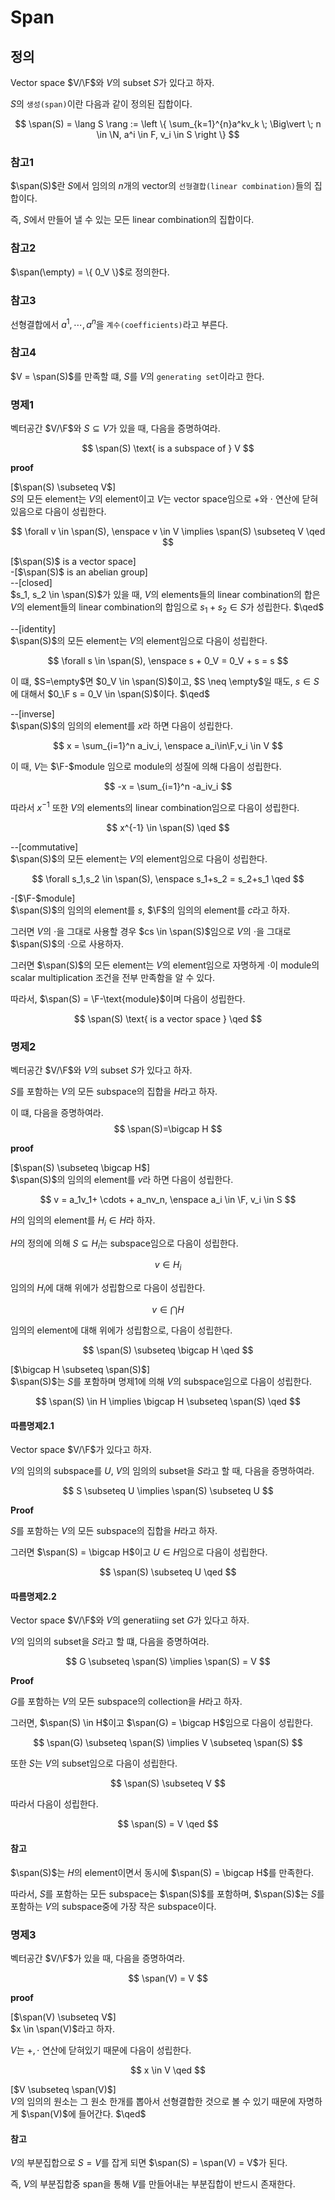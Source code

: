 # Span
## 정의
Vector space $V/\F$와 $V$의 subset $S$가 있다고 하자.

 $S$의 `생성(span)`이란 다음과 같이 정의된 집합이다.

$$ \span(S) = \lang S \rang  := \left \{ \sum_{k=1}^{n}a^kv_k \; \Big\vert \; n \in \N, a^i \in F, v_i \in S \right \} $$

### 참고1
$\span(S)$란 $S$에서 임의의 $n$개의 vector의 `선형결합(linear combination)`들의 집합이다.

즉, $S$에서 만들어 낼 수 있는 모든 linear combination의 집합이다.

### 참고2
$\span(\empty) = \{ 0_V \}$로 정의한다.

### 참고3
선형결합에서 $a^1,\cdots,a^n$을 `계수(coefficients)`라고 부른다.

### 참고4
$V = \span(S)$를 만족할 떄, $S$를 $V$의 `generating set`이라고 한다.

### 명제1
벡터공간 $V/\F$와 $S \subseteq V$가 있을 때, 다음을 증명하여라.

$$ \span(S) \text{ is a subspace of } V $$

**proof**  

[$\span(S) \subseteq V$]  
$S$의 모든 element는 $V$의 element이고 $V$는 vector space임으로 $+$와 $\cdot$ 연산에 닫혀 있음으로 다음이 성립한다.

$$ \forall v \in \span(S), \enspace v \in V \implies \span(S) \subseteq V \qed $$

[$\span(S)$ is a vector space]  
-[$\span(S)$ is an abelian group]  
--[closed]  
$s_1, s_2 \in \span(S)$가 있을 때, $V$의 elements들의 linear combination의 합은 $V$의 element들의 linear combination의 합임으로 $s_1 + s_2 \in S$가 성립한다. $\qed$

--[identity]  
$\span(S)$의 모든 element는 $V$의 element임으로 다음이 성립한다.

$$ \forall s \in \span(S), \enspace s + 0_V = 0_V + s = s $$

이 떄, $S=\empty$면 $0_V \in \span(S)$이고, $S \neq \empty$일 때도, $s \in S$에 대해서 $0_\F s = 0_V \in \span(S)$이다. $\qed$

--[inverse]  
$\span(S)$의 임의의 element를 $x$라 하면 다음이 성립한다.

$$ x = \sum_{i=1}^n a_iv_i, \enspace a_i\in\F,v_i \in V $$

이 때, $V$는 $\F-$module 임으로 module의 성질에 의해 다음이 성립한다.

$$ -x = \sum_{i=1}^n -a_iv_i $$

따라서 $x^{-1}$ 또한 $V$의 elements의 linear combination임으로 다음이 성립한다.

$$ x^{-1} \in \span(S) \qed $$

--[commutative]  
$\span(S)$의 모든 element는 $V$의 element임으로 다음이 성립한다.

$$ \forall s_1,s_2 \in \span(S), \enspace s_1+s_2 = s_2+s_1 \qed $$

-[$\F-$module]    
$\span(S)$의 임의의 element를 $s$, $\F$의 임의의 element를 $c$라고 하자.

그러면 $V$의 $\cdot$을 그대로 사용할 경우 $cs \in \span(S)$임으로 $V$의 $\cdot$을 그대로 $\span(S)$의 $\cdot$으로 사용하자.

그러면 $\span(S)$의 모든 element는 $V$의 element임으로 자명하게 $\cdot$이 module의 scalar multiplication 조건을 전부 만족함을 알 수 있다.

따라서, $\span(S) = \F-\text{module}$이며  다음이 성립한다.

$$ \span(S) \text{ is a vector space } \qed $$

### 명제2
벡터공간 $V/\F$와 $V$의 subset $S$가 있다고 하자.

$S$를 포함하는 $V$의 모든 subspace의 집합을 $H$라고 하자.

이 떄, 다음을 증명하여라.
$$ \span(S)=\bigcap H $$

**proof**

[$\span(S) \subseteq \bigcap H$]  
$\span(S)$의 임의의 element를 $v$라 하면 다음이 성립한다.

$$ v = a_1v_1+ \cdots + a_nv_n, \enspace a_i \in \F, v_i \in S $$

$H$의 임의의 element를 $H_i \in H$라 하자.

$H$의 정의에 의해 $S \subseteq H_i$는 subspace임으로 다음이 성립한다.

$$ v \in H_i $$

임의의 $H_i$에 대해 위에가 성립함으로 다음이 성립한다.

$$ v \in \bigcap H $$

임의의 element에 대해 위에가 성립함으로, 다음이 성립한다.

$$ \span(S) \subseteq \bigcap H \qed $$

[$\bigcap H \subseteq \span(S)$]  
$\span(S)$는 $S$를 포함하며 명제1에 의해 $V$의 subspace임으로 다음이 성립한다.

$$ \span(S) \in H \implies \bigcap H \subseteq \span(S) \qed $$

#### 따름명제2.1
Vector space $V/\F$가 있다고 하자.

$V$의 임의의 subspace를 $U$, $V$의 임의의 subset을 $S$라고 할 때, 다음을 증명하여라.

$$ S \subseteq U \implies \span(S) \subseteq U $$

**Proof**

$S$를 포함하는 $V$의 모든 subspace의 집합을 $H$라고 하자.

그러면 $\span(S) = \bigcap H$이고 $U \in H$임으로 다음이 성립한다.

$$ \span(S) \subseteq U \qed $$

#### 따름명제2.2
Vector space $V/\F$와 $V$의 generatiing set $G$가 있다고 하자.

$V$의 임의의 subset을 $S$라고 할 떄, 다음을 증명하여라.

$$ G \subseteq \span(S) \implies \span(S) = V $$

**Proof**

$G$를 포함하는 $V$의 모든 subspace의 collection을 $H$라고 하자.

그러면, $\span(S) \in H$이고 $\span(G) = \bigcap H$임으로 다음이 성립한다.

$$ \span(G) \subseteq \span(S) \implies V \subseteq \span(S) $$

또한 $S$는 $V$의 subset임으로 다음이 성립한다.

$$ \span(S) \subseteq V $$

따라서 다음이 성립한다.

$$ \span(S) = V \qed $$

#### 참고
$\span(S)$는 $H$의 element이면서 동시에 $\span(S) = \bigcap H$를 만족한다.

따라서, $S$를 포함하는 모든 subspace는 $\span(S)$를 포함하며, $\span(S)$는 $S$를 포함하는 $V$의 subspace중에 가장 작은 subspace이다.



### 명제3
벡터공간 $V/\F$가 있을 때, 다음을 증명하여라.

$$ \span(V) = V $$

**proof**

[$\span(V) \subseteq V$]  
$x \in \span(V)$라고 하자.

$V$는 $+, \cdot$ 연산에 닫혀있기 때문에 다음이 성립한다.

$$ x \in V \qed $$

[$V \subseteq \span(V)$]  
$V$의 임의의 원소는 그 원소 한개를 뽑아서 선형결합한 것으로 볼 수 있기 때문에 자명하게 $\span(V)$에 들어간다. $\qed$

#### 참고
$V$의 부분집합으로 $S=V$를 잡게 되면 $\span(S) = \span(V) = V$가 된다. 

즉, $V$의 부분집합중 span을 통해 $V$를 만들어내는 부분집합이 반드시 존재한다.

